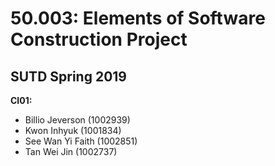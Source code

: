# 50.003: Elements of Software Construction Project
## SUTD Spring 2019
**CI01:**
- Billio Jeverson (1002939)
- Kwon Inhyuk (1001834)
- See Wan Yi Faith (1002851)
- Tan Wei Jin (1002737)
